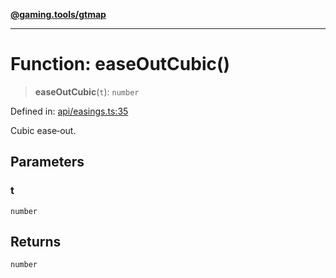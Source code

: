 [**@gaming.tools/gtmap**](README.md)

***

# Function: easeOutCubic()

> **easeOutCubic**(`t`): `number`

Defined in: [api/easings.ts:35](https://github.com/gamingtools/gt-map/blob/158dafcef9898e0f3f71a5a95a93f4449df181ba/packages/gtmap/src/api/easings.ts#L35)

Cubic ease‑out.

## Parameters

### t

`number`

## Returns

`number`

